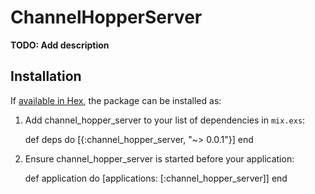 # ChannelHopperServer

**TODO: Add description**

## Installation

If [available in Hex](https://hex.pm/docs/publish), the package can be installed as:

  1. Add channel_hopper_server to your list of dependencies in `mix.exs`:

        def deps do
          [{:channel_hopper_server, "~> 0.0.1"}]
        end

  2. Ensure channel_hopper_server is started before your application:

        def application do
          [applications: [:channel_hopper_server]]
        end

